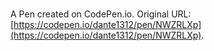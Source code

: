 # 

A Pen created on CodePen.io. Original URL: [https://codepen.io/dante1312/pen/NWZRLXp](https://codepen.io/dante1312/pen/NWZRLXp).

